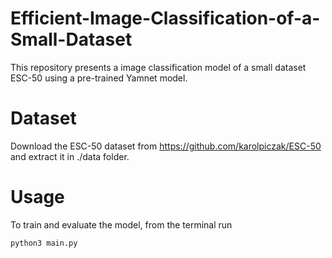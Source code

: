 # Efficient-Image-Classification-of-a-Small-Dataset
This repository presents a image classification model of a small dataset ESC-50 using a pre-trained Yamnet model.
# Dataset
Download the ESC-50 dataset from https://github.com/karolpiczak/ESC-50 and extract it in ./data folder.
# Usage
To train and evaluate the model, from the terminal run 
```bash 
python3 main.py
```
